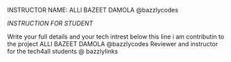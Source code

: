 INSTRUCTOR NAME: ALLI BAZEET DAMOLA @bazzlycodes

*_INSTRUCTION FOR STUDENT_*

Write your full details and your tech intrest below this line
i am contributin to the project 
ALLI BAZEET DAMOLA @bazzlycodes
Reviewer and instructor for the tech4all students @ bazzlylinks